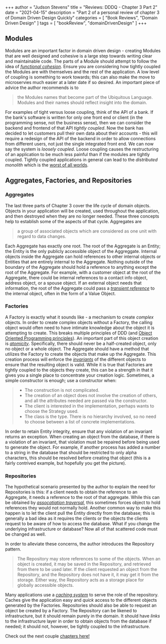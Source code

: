 +++
author = "Judson Stevens"
title = "Reviews: DDDQ - Chapter 3 Part 2"
date = "2021-04-15"
description = "Part 2 of a personal review of chapter 3 of Domain Driven Design Quickly"
categories = [
"Book Reviews",
"Domain Driven Design"
]
tags = [
"bookReview",
"domainDrivenDesign"
]
+++

## Modules

Modules are an important factor in domain driven design - creating Modules that are well designed and cohesive is a large step towards writing clear and maintainable code.
The parts of a Module should attempt to follow the idea of *[functional cohesion][1]*.
Ensure you are considering how tightly coupled the Modules are with themselves and the rest of the application.
A low level of coupling is something to work towards; this can also make the move to microservies much easier at a later date if so desired.
An important piece of advice the author recommends is to

>the Modules names that become part of the Ubiquitous Language. Modules and their names should reflect insight into the domain.

For examples of tight versus loose coupling, think of the API of a bank.
If the bank's software is written for only one front end or client (in the programming sense, not the business sense), then we can consider the backend and frontend of that API *tightly coupled*.
Now the bank has decided to let customers pull their own data about their accounts - this will require a redesign of the API of the backend in order to allow connections from different users, not just the single integrated front end.
We can now say the system is *loosely coupled*.
Loose coupling causes the restructuring of an application to be much less painful than if the modules are tightly coupled.
Tightly coupled applications in general can lead to the *distributed monolith* which is the [worst of all worlds][9].

## Aggregates, Factories, and Repositories

### Aggregates

The last three parts of Chapter 3 cover the life cycle of domain objects.
Objects in your application will be created, used throughout the application, and then destroyed when they are no longer needed. 
These three concepts help to establish some of the aspects of that cycle. Aggregates are

>a group of associated objects which are considered as one unit with regard to data changes.

Each Aggregate has exactly one root. The root of the Aggregate is an Entity; the Entity is the only publicly accessible object of the Aggreggate.
Internal objects inside the Aggregate can hold references to other internal objects or Entities that are entirely internal to the Aggregate.
Nothing outside of the boundary of the Aggregate should hold a reference to anything except the root of the Aggregate.
For example, with a customer object at the root of the Aggregate, there could be internal references to a contact info object, address object, or a spouse object.
If an external object needs that information, the root of the Aggregate could pass a *[transient reference][2]* to the internal object, often in the form of a Value Object.

### Factories

A Factory is exactly what it sounds like - a mechanism to create *complex* objects.
In order to create complex objects without a Factory, the calling object would often need to have intimate knowledge about the object it is attempting to create.
This breaks multiple principles of DDD (and [Object Oriented Programming principles][3]). An important part of this object creation is *[atomicity][4]*.
Specifically, there should never be a half-created object, only no object or a whole object.
The Aggregate should have a method that utilizes the Factory to create the objects that make up the Aggregate.
This creation process will enforce the *[invariants][5]* of the different objects to ensure that the resulting object is valid.
While it is true that Factories are tightly coupled to the objects they create, this can be a strength in that it gives you a single place to concentrate your creation logic.
Sometimes, a simple constructor is enough; use a constructor when:

> - The construction is not complicated.
> - The creation of an object does not involve the creation of others, and all the attributes needed are passed via the constructor.
> - The client is interested in the implementation, perhaps wants to choose the Strategy used.
> - The class is the type. There is no hierarchy involved, so no need to choose between a list of concrete implementations.

In order to retain Entity integrity, ensure that any violation of an invariant returns an exception.
When creating an object from the database, if there is a violation of an invariant, that violation must be repaired before being used to generate the object.
For example, if another process has added a number to a string in the database that should be restricted to only alpha characters, this should be resolved before creating that object (this is a fairly contrived example, but hopefully you get the picture).

### Repositories

The hypothetical scenario presented by the author to explain the need for Repositories is this: if a client needs to obtain the reference to an Aggregate, it needs a reference to the root of that aggregate.
While this can be obtained by *[assocatiation traversal][6]*, this sometimes forces object to hold references they would not normally hold.
Another common way to make this happen is to let the client pull the Entity directly from the database; this is generally a bad idea as it requires the clients or the objects the clients request to be aware of how to access the database.
What if you change the underlying infrastructure or database? Now all of that scattered code must be changed as well.

In order to alleviate these concerns, the author introduces the Repository pattern.

>The Repository may store references to some of the objects. When an object is created, it may be saved in the Repository, and retrieved from there to be used later. If the client requested an object from the Repository, and the Repository does not have it, it may get it from the storage. Either way, the Repository acts as a storage place for globally accessible objects.

Many applications use a *[caching system][7]* to serve the role of the repository.
Caches give the application easy and *quick* access to the different objects generated by the Factories.
Repositories should also be able to request an object be created by a Factory.
The Repository can be likened to infrastructure, but it should remain purely in the domain.
It should have *links* to the infrastructure layer in order to obtain objects from the database if needed; it should not, however, be tightly coupled to the infrastructure.

Check out the next couple [chapters here!][8]

[1]: <https://softwareengineering.stackexchange.com/questions/402593/concept-of-functional-cohesion> "Stack Exchange post about functional cohesion in software"
[2]: <https://stackoverflow.com/questions/57009765/c-references-and-transient-objects> "Stack Overflow post about transient references in C++"
[3]: <https://www.freecodecamp.org/news/object-oriented-programming-concepts-21bb035f7260/> "Freecodecamp article about OOP principles"
[4]: <https://cs.stackexchange.com/questions/109248/whats-exact-definition-of-atomicity-in-programming> "Stack Exchange post about atomicity with some great answers"
[5]: <https://softwareengineering.stackexchange.com/questions/32727/what-are-invariants-how-can-they-be-used-and-have-you-ever-used-it-in-your-pro> "Stack Exchange post with some good answers about invariants"
[6]: <https://domaindrivendesign.yahoogroups.narkive.com/tHLZeQz4/what-are-traversable-associations-and-traversal-directions> "A Yahoo group thread about DDD and association traversal"
[7]: <https://dzone.com/articles/introducing-amp-assimilating-caching-quick-read-fo> "A great article about the many different types of caching"
[8]: </post/dddq-chapters-4-and-5> "Review of chapters 4 and 5 of DDDQ"
[9]: <https://medium.com/@joaovasques/your-distributed-monoliths-are-secretly-plotting-against-you-4c1b20324a31> "Great article from João Vazao Vasques about distributed monoliths"
